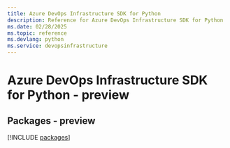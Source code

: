 ```yaml
---
title: Azure DevOps Infrastructure SDK for Python
description: Reference for Azure DevOps Infrastructure SDK for Python
ms.date: 02/28/2025
ms.topic: reference
ms.devlang: python
ms.service: devopsinfrastructure
---
```

# Azure DevOps Infrastructure SDK for Python - preview
## Packages - preview
[!INCLUDE [packages](devops-infrastructure-index.md)]